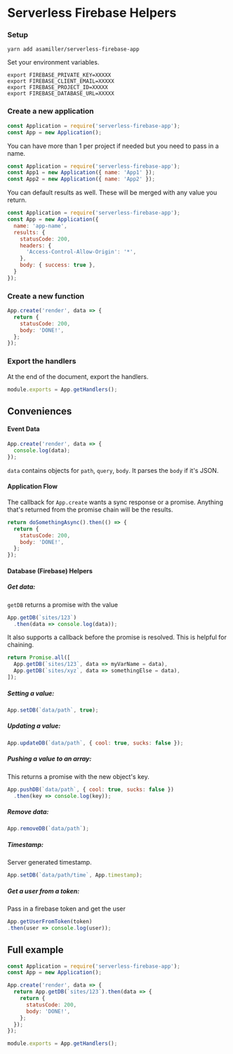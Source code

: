 # Serverless Firebase Helpers

### Setup
`yarn add asamiller/serverless-firebase-app`

Set your environment variables.
```
export FIREBASE_PRIVATE_KEY=XXXXX
export FIREBASE_CLIENT_EMAIL=XXXXX
export FIREBASE_PROJECT_ID=XXXXX
export FIREBASE_DATABASE_URL=XXXXX
```

### Create a new application

```javascript
const Application = require('serverless-firebase-app');
const App = new Application();
```

You can have more than 1 per project if needed but you need to pass in a name.

```javascript
const Application = require('serverless-firebase-app');
const App1 = new Application({ name: 'App1' });
const App2 = new Application({ name: 'App2' });
```

You can default results as well. These will be merged with any value you return.

```javascript
const Application = require('serverless-firebase-app');
const App = new Application({
  name: 'app-name',
  results: {
    statusCode: 200,
    headers: {
      'Access-Control-Allow-Origin': '*',
    },
    body: { success: true },
  }
});
```

### Create a new function
```javascript
App.create('render', data => {
  return {
    statusCode: 200,
    body: 'DONE!',
  };
});
```

### Export the handlers
At the end of the document, export the handlers.

```javascript
module.exports = App.getHandlers();
```

## Conveniences

#### Event Data
```javascript
App.create('render', data => {
  console.log(data);
});
```
`data` contains objects for `path`, `query`, `body`. It parses the `body` if it's JSON.


#### Application Flow
The callback for `App.create` wants a sync response or a promise. Anything that's returned from the promise chain will be the results.

```javascript
return doSomethingAsync().then(() => {
  return {
    statusCode: 200,
    body: 'DONE!',
  };
});
```


#### Database (Firebase) Helpers

##### Get data:
`getDB` returns a promise with the value
```javascript
App.getDB(`sites/123`)
  .then(data => console.log(data));
```
It also supports a callback before the promise is resolved. This is helpful for chaining.
```javascript
return Promise.all([
  App.getDB(`sites/123`, data => myVarName = data),
  App.getDB(`sites/xyz`, data => somethingElse = data),
]);
```

##### Setting a value:
```javascript
App.setDB(`data/path`, true);
```

##### Updating a value:
```javascript
App.updateDB(`data/path`, { cool: true, sucks: false });
```

##### Pushing a value to an array:
This returns a promise with the new object's key.
```javascript
App.pushDB(`data/path`, { cool: true, sucks: false })
  .then(key => console.log(key));
```

##### Remove data:
```javascript
App.removeDB(`data/path`);
```

##### Timestamp:
Server generated timestamp.
```javascript
App.setDB(`data/path/time`, App.timestamp);
```

##### Get a user from a token:
Pass in a firebase token and get the user
```javascript
App.getUserFromToken(token)
.then(user => console.log(user));
```

## Full example
```javascript
const Application = require('serverless-firebase-app');
const App = new Application();

App.create('render', data => {
  return App.getDB(`sites/123`).then(data => {
    return {
      statusCode: 200,
      body: 'DONE!',
    };
  });
});

module.exports = App.getHandlers();

```
